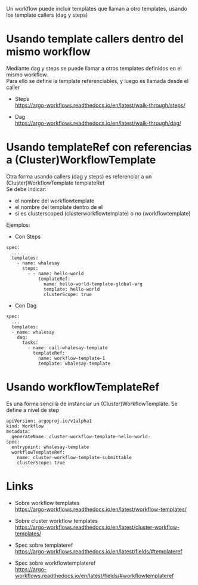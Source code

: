 
Un workflow puede incluir templates que llaman a otro templates, usando los template callers (dag y steps)


# Usando template callers dentro del mismo workflow

Mediante dag y steps se puede llamar a otros templates definidos en el mismo workflow.  
Para ello se define la template referenciables, y luego es llamada desde el caller

- Steps  
https://argo-workflows.readthedocs.io/en/latest/walk-through/steps/

- Dag  
https://argo-workflows.readthedocs.io/en/latest/walk-through/dag/


# Usando templateRef con referencias a (Cluster)WorkflowTemplate

Otra forma usando callers (dag y steps) es referenciar a un (Cluster)WorkflowTemplate templateRef  
Se debe indicar:
  - el nombre del workflowtemplate
  - el nombre del template dentro de el 
  - si es clusterscoped (clusterworkflowtemplate) o no (workflowtemplate)

Ejemplos:

- Con Steps

```
spec:
  ...
  templates:
    - name: whalesay
      steps:
        - - name: hello-world
            templateRef:
              name: hello-world-template-global-arg
              template: hello-world
              clusterScope: true
```

- Con Dag
```
spec:
  ...
  templates:
  - name: whalesay
    dag:
      tasks:
        - name: call-whalesay-template
          templateRef:
            name: workflow-template-1
            template: whalesay-template
```
# Usando workflowTemplateRef

Es una forma sencilla de instanciar un (Cluster)WorkflowTemplate. Se define a nivel de step

```
apiVersion: argoproj.io/v1alpha1
kind: Workflow
metadata:
  generateName: cluster-workflow-template-hello-world-
spec:
  entrypoint: whalesay-template
  workflowTemplateRef:
    name: cluster-workflow-template-submittable
    clusterScope: true
```

# Links

- Sobre workflow templates  
https://argo-workflows.readthedocs.io/en/latest/workflow-templates/

- Sobre cluster workflow templates  
https://argo-workflows.readthedocs.io/en/latest/cluster-workflow-templates/

- Spec sobre templateref  
https://argo-workflows.readthedocs.io/en/latest/fields/#templateref

- Spec sobre workflowtemplateref  
https://argo-workflows.readthedocs.io/en/latest/fields/#workflowtemplateref